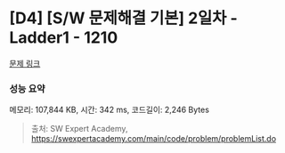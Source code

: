 # [D4] [S/W 문제해결 기본] 2일차 - Ladder1 - 1210 

[문제 링크](https://swexpertacademy.com/main/code/problem/problemDetail.do?contestProbId=AV14ABYKADACFAYh) 

### 성능 요약

메모리: 107,844 KB, 시간: 342 ms, 코드길이: 2,246 Bytes



> 출처: SW Expert Academy, https://swexpertacademy.com/main/code/problem/problemList.do